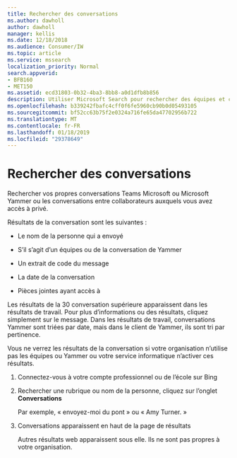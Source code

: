 ```yaml
---
title: Rechercher des conversations
ms.author: dawholl
author: dawholl
manager: kellis
ms.date: 12/18/2018
ms.audience: Consumer/IW
ms.topic: article
ms.service: mssearch
localization_priority: Normal
search.appverid:
- BFB160
- MET150
ms.assetid: ecd31803-0b32-4ba3-8bb8-a0d1dfb8b856
description: Utiliser Microsoft Search pour rechercher des équipes et conversations Yammer et les détails qui vous verrez
ms.openlocfilehash: b339242fbafc4cff0f6fe5960cb90b0d05493105
ms.sourcegitcommit: bf52cc63b75f2e0324a716fe65da47702956b722
ms.translationtype: MT
ms.contentlocale: fr-FR
ms.lasthandoff: 01/18/2019
ms.locfileid: "29378649"
---
```

# <a name="find-conversations"></a>Rechercher des conversations

Rechercher vos propres conversations Teams Microsoft ou Microsoft Yammer ou les conversations entre collaborateurs auxquels vous avez accès à privé.
  
Résultats de la conversation sont les suivantes :
  
- Le nom de la personne qui a envoyé
    
- S’il s’agit d’un équipes ou de la conversation de Yammer
    
- Un extrait de code du message
    
- La date de la conversation
    
- Pièces jointes ayant accès à
    
Les résultats de la 30 conversation supérieure apparaissent dans les résultats de travail. Pour plus d’informations ou des résultats, cliquez simplement sur le message. Dans les résultats de travail, conversations Yammer sont triées par date, mais dans le client de Yammer, ils sont tri par pertinence.
  
Vous ne verrez les résultats de la conversation si votre organisation n’utilise pas les équipes ou Yammer ou votre service informatique n’activer ces résultats.
  
1. Connectez-vous à votre compte professionnel ou de l’école sur Bing
    
2. Rechercher une rubrique ou nom de la personne, cliquez sur l’onglet **Conversations** 
    
    Par exemple, « envoyez-moi du pont » ou « Amy Turner. »
    
3. Conversations apparaissent en haut de la page de résultats
    
    Autres résultats web apparaissent sous elle. Ils ne sont pas propres à votre organisation.
    


